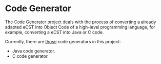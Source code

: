 # Code Generator

The Code Generator project deals with the process of converting a already adapted eCST into Object Code of a high-level programming language, for example, converting a eCST into Java or C code.

Currently, there are [those](https://github.com/RafaelSantosBraz/AS2SCompiler/tree/master/CodeGenerator/src/codegenerators) code generators in this project:

* Java code generator.
* C code generator.
